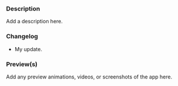 ### Description

Add a description here.

### Changelog

- My update.

### Preview(s)

Add any preview animations, videos, or screenshots of the app here.
